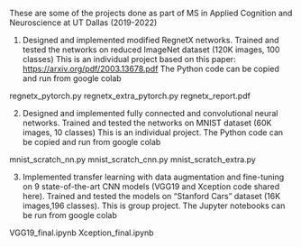 These are some of the projects done as part of MS in Applied Cognition and Neuroscience at UT Dallas (2019-2022)

1) Designed and implemented modified RegnetX networks. Trained and tested the networks on reduced ImageNet dataset (120K images, 100 classes)
This is an individual project based on this paper: https://arxiv.org/pdf/2003.13678.pdf
The Python code can be copied and run from google colab

regnetx_pytorch.py
regnetx_extra_pytorch.py
regnetx_report.pdf

2) Designed and implemented fully connected and convolutional neural networks. Trained and tested the networks on MNIST dataset (60K images, 10 classes)
This is an individual project.
The Python code can be copied and run from google colab

mnist_scratch_nn.py
mnist_scratch_cnn.py
mnist_scratch_extra.py

3) Implemented transfer learning with data augmentation and fine-tuning on 9 state-of-the-art CNN models (VGG19 and Xception code shared here). Trained and tested the models on “Stanford Cars” dataset (16K images,196 classes).
This is group project.
The Jupyter notebooks can be run from google colab

VGG19_final.ipynb
Xception_final.ipynb
